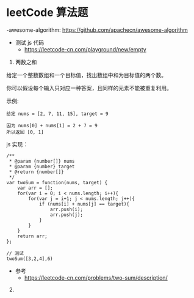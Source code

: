 #  leetCode 算法题

-awesome-algorithm: https://github.com/apachecn/awesome-algorithm

- 测试 js 代码
  - https://leetcode-cn.com/playground/new/empty
  
1. 两数之和

给定一个整数数组和一个目标值，找出数组中和为目标值的两个数。

你可以假设每个输入只对应一种答案，且同样的元素不能被重复利用。

示例:

```
给定 nums = [2, 7, 11, 15], target = 9

因为 nums[0] + nums[1] = 2 + 7 = 9
所以返回 [0, 1]
```
js 实现：

```
/**
 * @param {number[]} nums
 * @param {number} target
 * @return {number[]}
 */
var twoSum = function(nums, target) {
    var arr = [];
    for(var i = 0; i < nums.length; i++){
        for(var j = i+1; j < nums.length; j++){
            if (nums[i] + nums[j] == target){
                arr.push(i);
                arr.push(j);
            }
        }
    }
    return arr;
};

// 测试 
twoSum([3,2,4],6)
```

- 参考
  - https://leetcode-cn.com/problems/two-sum/description/
  
  

2.
